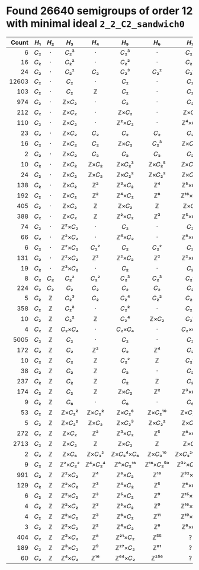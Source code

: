 # Found 26640 semigroups of order 12 with minimal ideal `2_2_C2_sandwich0`


Count | 𝐻₁ | 𝐻₂ | 𝐻₃ | 𝐻₄ | 𝐻₅ | 𝐻₆ | 𝐻₇ | 𝐻₈ | 𝐻₉ | 𝐻₁₀
--: | :--: | :--: | :--: | :--: | :--: | :--: | :--: | :--: | :--: | :--:
6 | 𝐶₂ | · | 𝐶₂³ | · | 𝐶₂³ | · | 𝐶₂³ | · | 𝐶₂³ | ·
16 | 𝐶₂ | · | 𝐶₂² | · | 𝐶₂² | · | 𝐶₂² | · | 𝐶₂² | ·
24 | 𝐶₂ | · | 𝐶₂² | 𝐶₂ | 𝐶₂³ | 𝐶₂² | 𝐶₂⁴ | 𝐶₂³ | 𝐶₂⁵ | 𝐶₂⁴
12603 | 𝐶₂ | · | 𝐶₂ | · | 𝐶₂ | · | 𝐶₂ | · | 𝐶₂ | ·
103 | 𝐶₂ | · | 𝐶₂ | ℤ | 𝐶₂ | · | 𝐶₂ | · | 𝐶₂ | ·
974 | 𝐶₂ | · | ℤ×𝐶₂ | · | 𝐶₂ | · | 𝐶₂ | · | 𝐶₂ | ·
212 | 𝐶₂ | · | ℤ×𝐶₂ | · | ℤ×𝐶₂ | · | ℤ×𝐶₂ | · | ℤ×𝐶₂ | ·
110 | 𝐶₂ | · | ℤ×𝐶₂ | · | ℤ²×𝐶₂ | · | ℤ⁴×𝐶₂ | · | ℤ⁸×𝐶₂ | ·
23 | 𝐶₂ | · | ℤ×𝐶₂ | 𝐶₂ | 𝐶₂ | 𝐶₂ | 𝐶₂ | 𝐶₂ | 𝐶₂ | 𝐶₂
16 | 𝐶₂ | · | ℤ×𝐶₂ | 𝐶₂ | ℤ×𝐶₂ | 𝐶₂³ | ℤ×𝐶₂² | 𝐶₂⁷ | ℤ×𝐶₂⁶ | 𝐶₂¹⁶
2 | 𝐶₂ | · | ℤ×𝐶₂ | 𝐶₃ | 𝐶₂ | 𝐶₃ | 𝐶₂ | 𝐶₃ | 𝐶₂ | 𝐶₃
10 | 𝐶₂ | · | ℤ×𝐶₂ | ℤ×𝐶₂ | ℤ×𝐶₂³ | ℤ×𝐶₂⁵ | ℤ×𝐶₂¹¹ | ℤ×𝐶₂²¹ | ℤ×𝐶₂⁴³ | ℤ×𝐶₂⁸⁵
24 | 𝐶₂ | · | ℤ×𝐶₂ | ℤ×𝐶₂ | ℤ×𝐶₂² | ℤ×𝐶₂² | ℤ×𝐶₂³ | ℤ×𝐶₂³ | ℤ×𝐶₂⁴ | ℤ×𝐶₂⁴
138 | 𝐶₂ | · | ℤ×𝐶₂ | ℤ² | ℤ³×𝐶₂ | ℤ⁴ | ℤ⁵×𝐶₂ | ℤ⁶ | ℤ⁷×𝐶₂ | ℤ⁸
192 | 𝐶₂ | · | ℤ×𝐶₂ | ℤ² | ℤ⁴×𝐶₂ | ℤ⁸ | ℤ¹⁶×𝐶₂ | ℤ³² | ℤ⁶⁴×𝐶₂ | ℤ¹²⁸
405 | 𝐶₂ | · | ℤ×𝐶₂ | ℤ | ℤ×𝐶₂ | ℤ | ℤ×𝐶₂ | ℤ | ℤ×𝐶₂ | ℤ
388 | 𝐶₂ | · | ℤ×𝐶₂ | ℤ | ℤ²×𝐶₂ | ℤ³ | ℤ⁵×𝐶₂ | ℤ⁸ | ℤ¹³×𝐶₂ | ℤ²¹
74 | 𝐶₂ | · | ℤ²×𝐶₂ | · | 𝐶₂ | · | 𝐶₂ | · | 𝐶₂ | ·
66 | 𝐶₂ | · | ℤ²×𝐶₂ | · | ℤ⁴×𝐶₂ | · | ℤ⁸×𝐶₂ | · | ℤ¹⁶×𝐶₂ | ·
6 | 𝐶₂ | · | ℤ²×𝐶₂ | 𝐶₂² | 𝐶₂ | 𝐶₂² | 𝐶₂ | 𝐶₂² | 𝐶₂ | 𝐶₂²
131 | 𝐶₂ | · | ℤ²×𝐶₂ | ℤ² | ℤ²×𝐶₂ | ℤ² | ℤ²×𝐶₂ | ℤ² | ℤ²×𝐶₂ | ℤ²
19 | 𝐶₂ | · | ℤ³×𝐶₂ | · | 𝐶₂ | · | 𝐶₂ | · | 𝐶₂ | ·
8 | 𝐶₂ | 𝐶₂ | 𝐶₂² | 𝐶₂² | 𝐶₂³ | 𝐶₂³ | 𝐶₂⁴ | 𝐶₂⁴ | 𝐶₂⁵ | 𝐶₂⁵
224 | 𝐶₂ | 𝐶₂ | 𝐶₂ | 𝐶₂ | 𝐶₂ | 𝐶₂ | 𝐶₂ | 𝐶₂ | 𝐶₂ | 𝐶₂
5 | 𝐶₂ | ℤ | 𝐶₂³ | 𝐶₂ | 𝐶₂⁴ | 𝐶₂² | 𝐶₂⁵ | 𝐶₂³ | 𝐶₂⁶ | 𝐶₂⁴
358 | 𝐶₂ | ℤ | 𝐶₂² | · | 𝐶₂² | · | 𝐶₂² | · | 𝐶₂² | ·
10 | 𝐶₂ | ℤ | 𝐶₂² | ℤ | 𝐶₂⁴ | ℤ×𝐶₂ | 𝐶₂⁸ | ℤ×𝐶₂⁵ | 𝐶₂¹⁷ | ℤ×𝐶₂¹⁷
4 | 𝐶₂ | ℤ | 𝐶₂×𝐶₄ | · | 𝐶₂×𝐶₄ | · | 𝐶₂×𝐶₄ | · | 𝐶₂×𝐶₄ | ·
5005 | 𝐶₂ | ℤ | 𝐶₂ | · | 𝐶₂ | · | 𝐶₂ | · | 𝐶₂ | ·
172 | 𝐶₂ | ℤ | 𝐶₂ | ℤ² | 𝐶₂ | ℤ⁴ | 𝐶₂ | ℤ⁸ | 𝐶₂ | ℤ¹⁶
10 | 𝐶₂ | ℤ | 𝐶₂ | ℤ | 𝐶₂² | ℤ | 𝐶₂⁴ | ℤ×𝐶₂ | 𝐶₂⁸ | ℤ×𝐶₂⁵
38 | 𝐶₂ | ℤ | 𝐶₂ | ℤ | 𝐶₂ | · | 𝐶₂ | · | 𝐶₂ | ·
237 | 𝐶₂ | ℤ | 𝐶₂ | ℤ | 𝐶₂ | ℤ | 𝐶₂ | ℤ | 𝐶₂ | ℤ
174 | 𝐶₂ | ℤ | 𝐶₂ | ℤ | ℤ×𝐶₂ | ℤ² | ℤ³×𝐶₂ | ℤ⁵ | ℤ⁸×𝐶₂ | ℤ¹³
9 | 𝐶₂ | ℤ | 𝐶₆ | · | 𝐶₆ | · | 𝐶₆ | · | 𝐶₆ | ·
53 | 𝐶₂ | ℤ | ℤ×𝐶₂² | ℤ×𝐶₂² | ℤ×𝐶₂⁶ | ℤ×𝐶₂¹⁰ | ℤ×𝐶₂²² | ℤ×𝐶₂⁴² | ℤ×𝐶₂⁸⁶ | ℤ×𝐶₂¹⁷⁰
5 | 𝐶₂ | ℤ | ℤ×𝐶₂² | ℤ×𝐶₂ | ℤ×𝐶₂³ | ℤ×𝐶₂² | ℤ×𝐶₂⁴ | ℤ×𝐶₂³ | ℤ×𝐶₂⁵ | ℤ×𝐶₂⁴
272 | 𝐶₂ | ℤ | ℤ×𝐶₂ | ℤ² | ℤ³×𝐶₂ | ℤ⁵ | ℤ⁸×𝐶₂ | ℤ¹³ | ℤ²¹×𝐶₂ | ℤ³⁴
2713 | 𝐶₂ | ℤ | ℤ×𝐶₂ | ℤ | ℤ×𝐶₂ | ℤ | ℤ×𝐶₂ | ℤ | ℤ×𝐶₂ | ℤ
2 | 𝐶₂ | ℤ | ℤ×𝐶₆ | ℤ×𝐶₃² | ℤ×𝐶₃⁴×𝐶₆ | ℤ×𝐶₃¹⁰ | ℤ×𝐶₃²⁰×𝐶₆ | ℤ×𝐶₃⁴² | ℤ×𝐶₃⁸⁴×𝐶₆ | ℤ×𝐶₃¹⁷⁰
9 | 𝐶₂ | ℤ | ℤ²×𝐶₂² | ℤ⁴×𝐶₂⁴ | ℤ⁸×𝐶₂¹⁶ | ℤ¹⁶×𝐶₂⁵⁰ | ℤ³²×𝐶₂¹⁶² | ℤ⁶⁴×𝐶₂⁵⁰⁴ | ℤ¹²⁸×𝐶₂¹⁵⁵⁶ | ℤ²⁵⁶×𝐶₂⁴⁷⁵⁰
991 | 𝐶₂ | ℤ | ℤ²×𝐶₂ | ℤ⁴ | ℤ⁸×𝐶₂ | ℤ¹⁶ | ℤ³²×𝐶₂ | ℤ⁶⁴ | ℤ¹²⁸×𝐶₂ | ℤ²⁵⁶
129 | 𝐶₂ | ℤ | ℤ²×𝐶₂ | ℤ³ | ℤ⁴×𝐶₂ | ℤ⁵ | ℤ⁶×𝐶₂ | ℤ⁷ | ℤ⁸×𝐶₂ | ℤ⁹
6 | 𝐶₂ | ℤ | ℤ²×𝐶₂ | ℤ³ | ℤ⁵×𝐶₂ | ℤ⁹ | ℤ¹⁵×𝐶₂ | ℤ²⁵ | ℤ⁴³×𝐶₂ | ℤ⁷³
4 | 𝐶₂ | ℤ | ℤ²×𝐶₂ | ℤ³ | ℤ⁵×𝐶₂ | ℤ⁹ | ℤ¹⁶×𝐶₂ | ℤ²⁸ | ℤ⁴⁹×𝐶₂ | ℤ⁸⁶
4 | 𝐶₂ | ℤ | ℤ²×𝐶₂ | ℤ³ | ℤ⁶×𝐶₂ | ℤ¹¹ | ℤ¹⁹×𝐶₂ | ℤ³⁶ | ℤ⁶⁵×𝐶₂ | ℤ¹¹⁷
3 | 𝐶₂ | ℤ | ℤ²×𝐶₂ | ℤ² | ℤ⁴×𝐶₂ | ℤ⁸ | ℤ⁸×𝐶₂ | ℤ¹⁶ | ℤ³²×𝐶₂ | ℤ³²
404 | 𝐶₂ | ℤ | ℤ³×𝐶₂ | ℤ⁸ | ℤ²¹×𝐶₂ | ℤ⁵⁵ | ? | ? | ? | ?
189 | 𝐶₂ | ℤ | ℤ³×𝐶₂ | ℤ⁹ | ℤ²⁷×𝐶₂ | ℤ⁸¹ | ? | ? | ? | ?
60 | 𝐶₂ | ℤ | ℤ⁴×𝐶₂ | ℤ¹⁶ | ℤ⁶⁴×𝐶₂ | ℤ²⁵⁶ | ? | ? | ? | ?
